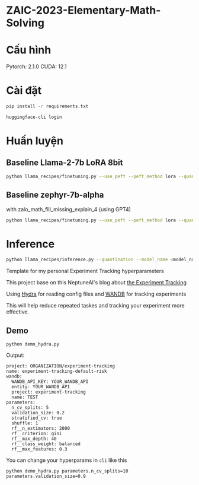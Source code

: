 # ZAIC-2023-Elementary-Math-Solving

# Cấu hình

Pytorch: 2.1.0
CUDA: 12.1

# Cài đặt

```bash
pip install -r requirements.txt
```

```bash
huggingface-cli login
```

# Huấn luyện

## Baseline Llama-2-7b LoRA 8bit

```bash
python llama_recipes/finetuning.py --use_peft --peft_method lora --quantization --model_name meta-llama/Llama-2-7b-hf --output_dir outputs
```

## Baseline zephyr-7b-alpha
with zalo_math_fill_missing_explain_4 (using GPT4)
```bash
python llama_recipes/finetuning.py --use_peft --peft_method lora --quantization --model_name HuggingFaceH4/zephyr-7b-alpha --dataset zalo_math_fill_missing_explain_4 --output_dir outputs --use_wandb --wandb_entity baolocpham --wandb_key KEY --num_epochs 2
```

# Inference

```bash
python llama_recipes/inference.py --quantization --model_name <model_name> --peft_model <output_dir> --max_new_tokens <max new tokens> --prompt_file test_prompt.txt
```

Template for my personal Experiment Tracking hyperparameters

This project base on this NeptuneAI's blog about [the Experiment Tracking](https://neptune.ai/blog/experiment-management)

Using [Hydra](https://hydra.cc) for reading config files and [WANDB](https://wandb.ai) for tracking experiments

This will help reduce repeated taskes and tracking your experiment more effective.

## Demo

```
python demo_hydra.py
```

Output:

```
project: ORGANIZATION/experiment-tracking
name: experiment-tracking-default-risk
wandb:
  WANDB_API_KEY: YOUR_WANDB_API
  entity: YOUR_WANDB_API
  project: experiment-tracking
  name: TEST
parameters:
  n_cv_splits: 5
  validation_size: 0.2
  stratified_cv: true
  shuffle: 1
  rf__n_estimators: 2000
  rf__criterion: gini
  rf__max_depth: 40
  rf__class_weight: balanced
  rf__max_features: 0.3
```

You can change your hyperparams in `cli` like this

```
python demo_hydra.py parameters.n_cv_splits=10 parameters.validation_size=0.9
```
